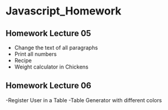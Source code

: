 # Javascript_Homework

## Homework Lecture 05
- Change the text of all paragraphs
- Print all numbers
- Recipe
- Weight calculator in Chickens

## Homework Lecture 06
-Register User in a Table
-Table Generator with different colors
